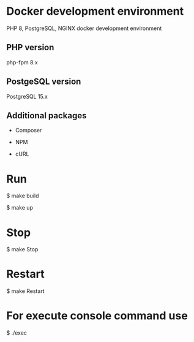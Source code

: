 # Docker development environment

PHP 8, PostgreSQL, NGINX  docker development environment

## PHP version

php-fpm 8.x

## PostgeSQL version

PostgreSQL 15.x

## Additional packages

- Composer

- NPM

- cURL

# Run

$ make build

$ make up

# Stop

$ make Stop

# Restart

$ make Restart

# For execute console command use

$ ./exec
